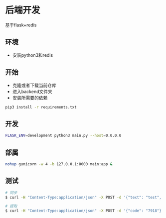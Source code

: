 # 后端开发

基于flask+redis

## 环境


- 安装python3和redis


## 开始

 - 克隆或者下载当前仓库
 - 进入backend文件夹
 - 安装所需要的依赖

``` bash
pip3 install -r requirements.txt
```

## 开发

``` bash
FLASK_ENV=development python3 main.py --host=0.0.0.0
```

## 部属

``` bash
nohup gunicorn -w 4 -b 127.0.0.1:8000 main:app &
```

## 测试

``` bash
# 同步
$ curl -H "Content-Type:application/json" -X POST -d '{"text": "test", "once": true}' http://127.0.0.1:8000/submit

# 提取
$ curl -H "Content-Type:application/json" -X POST -d '{"code": "7918"}' http://127.0.0.1:8000/extract
```